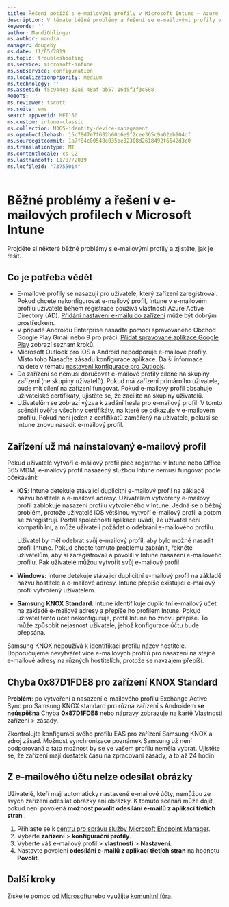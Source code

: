 ```yaml
---
title: Řešení potíží s e-mailovými profily v Microsoft Intune – Azure | Microsoft Docs
description: V tématu běžné problémy a řešení se e-mailovými profily v Microsoft Intune, včetně duplicitních e-mailových profilů a chyb na zařízeních se Samsung KNOX standardem.
keywords: ''
author: MandiOhlinger
ms.author: mandia
manager: dougeby
ms.date: 11/05/2019
ms.topic: troubleshooting
ms.service: microsoft-intune
ms.subservice: configuration
ms.localizationpriority: medium
ms.technology: ''
ms.assetid: f5c944ea-32a6-48af-bb57-16d5f1f3c588
ROBOTS: ''
ms.reviewer: tscott
ms.suite: ems
search.appverid: MET150
ms.custom: intune-classic
ms.collection: M365-identity-device-management
ms.openlocfilehash: 15c78d7e7f602b60b6e9f2cee365c9a02eb904df
ms.sourcegitcommit: 1a7f04c80548e035be82308d2618492f6542d3c0
ms.translationtype: MT
ms.contentlocale: cs-CZ
ms.lasthandoff: 11/07/2019
ms.locfileid: "73755014"
---
```

# <a name="common-issues-and-resolutions-with-email-profiles-in-microsoft-intune"></a>Běžné problémy a řešení v e-mailových profilech v Microsoft Intune

Projděte si některé běžné problémy s e-mailovými profily a zjistěte, jak je řešit.

## <a name="what-you-need-to-know"></a>Co je potřeba vědět

- E-mailové profily se nasazují pro uživatele, který zařízení zaregistroval. Pokud chcete nakonfigurovat e-mailový profil, Intune v e-mailovém profilu uživatele během registrace používá vlastnosti Azure Active Directory (AD). [Přidání nastavení e-mailu do zařízení](email-settings-configure.md) může být dobrým prostředkem.
- V případě Androidu Enterprise nasaďte pomocí spravovaného Obchod Google Play Gmail nebo 9 pro práci. [Přidat spravované aplikace Google Play](../apps/apps-add-android-for-work.md) zobrazí seznam kroků.
- Microsoft Outlook pro iOS a Android nepodporuje e-mailové profily. Místo toho Nasaďte zásadu konfigurace aplikace. Další informace najdete v tématu [nastavení konfigurace pro Outlook](../apps/app-configuration-policies-outlook.md).
- Do zařízení se nemusí doručovat e-mailové profily cílené na skupiny zařízení (ne skupiny uživatelů). Pokud má zařízení primárního uživatele, bude mít cílení na zařízení fungovat. Pokud e-mailový profil obsahuje uživatelské certifikáty, ujistěte se, že zacílíte na skupiny uživatelů.
- Uživatelům se zobrazí výzva k zadání hesla pro e-mailový profil. V tomto scénáři ověřte všechny certifikáty, na které se odkazuje v e-mailovém profilu. Pokud není jeden z certifikátů zaměřený na uživatele, pokusí se Intune znovu nasadit e-mailový profil.

## <a name="device-already-has-an-email-profile-installed"></a>Zařízení už má nainstalovaný e-mailový profil

Pokud uživatelé vytvoří e-mailový profil před registrací v Intune nebo Office 365 MDM, e-mailový profil nasazený službou Intune nemusí fungovat podle očekávání:

- **iOS**: Intune detekuje stávající duplicitní e-mailový profil na základě názvu hostitele a e-mailové adresy. Uživatelem vytvořený e-mailový profil zablokuje nasazení profilu vytvořeného v Intune. Jedná se o běžný problém, protože uživatelé iOS většinou vytvoří e-mailový profil a potom se zaregistrují. Portál společnosti aplikace uvádí, že uživatel není kompatibilní, a může uživateli požádat o odebrání e-mailového profilu.

  Uživatel by měl odebrat svůj e-mailový profil, aby bylo možné nasadit profil Intune. Pokud chcete tomuto problému zabránit, řekněte uživatelům, aby si zaregistrovali a povolili v Intune nasazení e-mailového profilu. Pak uživatelé můžou vytvořit svůj e-mailový profil.

- **Windows**: Intune detekuje stávající duplicitní e-mailový profil na základě názvu hostitele a e-mailové adresy. Intune přepíše existující e-mailový profil vytvořený uživatelem.

- **Samsung KNOX Standard**: Intune identifikuje duplicitní e-mailový účet na základě e-mailové adresy a přepíše ho profilem Intune. Pokud uživatel tento účet nakonfiguruje, profil Intune ho znovu přepíše. To může způsobit nejasnost uživatele, jehož konfigurace účtu bude přepsána.

Samsung KNOX nepoužívá k identifikaci profilu název hostitele. Doporučujeme nevytvářet více e-mailových profilů pro nasazení na stejné e-mailové adresy na různých hostitelích, protože se navzájem přepíší.

## <a name="error-0x87d1fde8-for-knox-standard-device"></a>Chyba 0x87D1FDE8 pro zařízení KNOX Standard

**Problém**: po vytvoření a nasazení e-mailového profilu Exchange Active Sync pro Samsung KNOX standard pro různá zařízení s Androidem **se neúspěšná** Chyba **0x87D1FDE8** nebo nápravy zobrazuje na kartě Vlastnosti zařízení > zásady.

Zkontrolujte konfiguraci svého profilu EAS pro zařízení Samsung KNOX a zdroj zásad. Možnost synchronizace poznámek Samsung už není podporovaná a tato možnost by se ve vašem profilu neměla vybrat. Ujistěte se, že zařízení mají dostatek času na zpracování zásady, a to až 24 hodin.

## <a name="unable-to-send-images-from--email-account"></a>Z e-mailového účtu nelze odesílat obrázky

Uživatelé, kteří mají automaticky nastavené e-mailové účty, nemůžou ze svých zařízení odesílat obrázky ani obrázky. K tomuto scénáři může dojít, pokud není povolená **možnost povolit odesílání e-mailů z aplikací třetích stran** .

1. Přihlaste se k [centru pro správu služby Microsoft Endpoint Manager](https://go.microsoft.com/fwlink/?linkid=2109431).
2. Vyberte **zařízení** > **konfigurační profily**.
3. Vyberte váš e-mailový profil > **vlastnosti** > **Nastavení**.
4. Nastavte povolení **odesílání e-mailů z aplikací třetích stran** na hodnotu **Povolit**.

## <a name="next-steps"></a>Další kroky

Získejte pomoc [od Microsoftu](../fundamentals/get-support.md)nebo využijte [komunitní fóra](https://social.technet.microsoft.com/Forums/en-US/home?category=microsoftintune).
